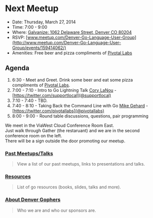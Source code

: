 Next Meetup
==========

* Date: Thursday, March 27, 2014
* Time: 7:00 - 9:00
* Where: [Galvanize: 1062 Delaware Street, Denver CO 80204](http://goo.gl/TqlYe)
* RSVP: [www.meetup.com/Denver-Go-Language-User-Group](http://www.meetup.com/Denver-Go-Language-User-Group/events/159414062/)
* Amenities: Free beer and pizza compliments of [Pivotal Labs](http://www.pivotallabs.com/)


Agenda
--------

1. 6:30 - Meet and Greet. Drink some beer and eat some pizza compliments of [Pivotal Labs](http://www.pivotallabs.com/).
2. 7:00 - 7:10 - Intro to Go Lightning Talk [Cory LaNou](https://github.com/corylanou) - [https://twitter.com/supportlocal](@supportlocal)
3. 7:10 - 7:40 - TBD.
4. 7:40 - 8:10 - Taking Back the Command Line with Go [Mike Gehard](http://msgehard.github.io/) - [https://twitter.com/pivotallabs](@pivotallabs)
5. 8:00 - 9:00 - Round table discussions, questions, pair programming

We meet in the ViaWest Cloud Conference Room East.  
Just walk through Gather (the restaruant) and we are in the second conference room on the left.  
There will be a sign outside the door promoting our meetup.


### [Past Meetups/Talks](https://github.com/DenverGophers/talks/blob/master/PAST.md)
> View a list of our past meetups, links to presentations and talks.


### [Resources](https://github.com/DenverGophers/talks/blob/master/RESOURCES.md)
> List of go resources (books, slides, talks and more).

### [About Denver Gophers](https://github.com/DenverGophers/talks/blob/master/ABOUT.md)
> Who we are and who our sponsors are.
